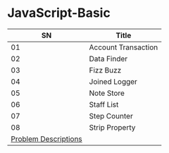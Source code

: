 # JavaScript-Basic

| SN | Title |
| --- | --- |
| 01 | Account Transaction |
| 02 | Data Finder |
| 03 | Fizz Buzz |
| 04 | Joined Logger |
| 05 | Note Store |
| 06 | Staff List |
| 07 | Step Counter |
| 08 | Strip Property |
|  <a href = "www.scribd.com" > Problem Descriptions </a> 

